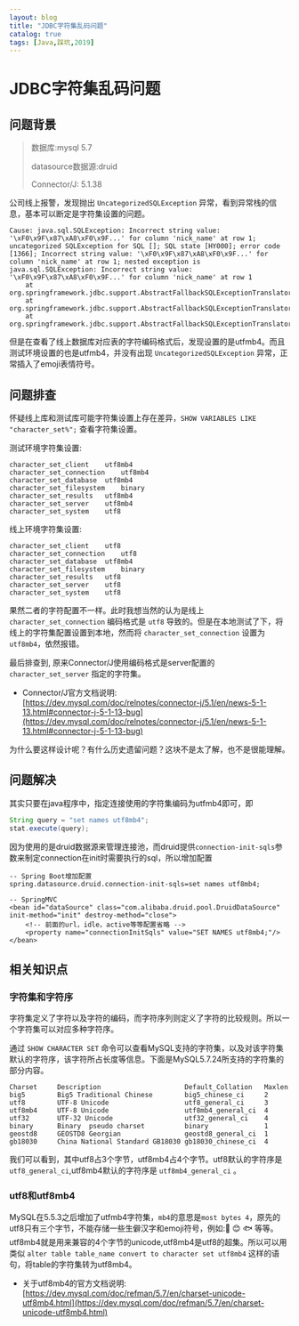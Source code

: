 ```yaml
---
layout: blog
title: "JDBC字符集乱码问题"
catalog: true
tags: [Java,踩坑,2019]
---
```

# JDBC字符集乱码问题

## 问题背景

> 数据库:mysql 5.7
>
> datasource数据源:druid
>
> Connector/J: 5.1.38

公司线上报警，发现抛出 `UncategorizedSQLException` 异常，看到异常栈的信息，基本可以断定是字符集设置的问题。
```
Cause: java.sql.SQLException: Incorrect string value: '\xF0\x9F\x87\xA8\xF0\x9F...' for column 'nick_name' at row 1; uncategorized SQLException for SQL []; SQL state [HY000]; error code [1366]; Incorrect string value: '\xF0\x9F\x87\xA8\xF0\x9F...' for column 'nick_name' at row 1; nested exception is java.sql.SQLException: Incorrect string value: '\xF0\x9F\x87\xA8\xF0\x9F...' for column 'nick_name' at row 1
    at org.springframework.jdbc.support.AbstractFallbackSQLExceptionTranslator.translate(AbstractFallbackSQLExceptionTranslator.java:84)
    at org.springframework.jdbc.support.AbstractFallbackSQLExceptionTranslator.translate(AbstractFallbackSQLExceptionTranslator.java:81)
    at org.springframework.jdbc.support.AbstractFallbackSQLExceptionTranslator.translate(AbstractFallbackSQLExceptionTranslator.java:81)
```
但是在查看了线上数据库对应表的字符编码格式后，发现设置的是utfmb4。而且测试环境设置的也是utfmb4，并没有出现 `UncategorizedSQLException` 异常，正常插入了emoji表情符号。


## 问题排查
怀疑线上库和测试库可能字符集设置上存在差异，`SHOW VARIABLES LIKE "character_set%";` 查看字符集设置。

测试环境字符集设置:

```
character_set_client	utf8mb4
character_set_connection	utf8mb4
character_set_database	utf8mb4
character_set_filesystem	binary
character_set_results	utf8mb4
character_set_server	utf8mb4
character_set_system	utf8
```

线上环境字符集设置:
```
character_set_client	utf8
character_set_connection	utf8
character_set_database	utf8mb4
character_set_filesystem	binary
character_set_results	utf8
character_set_server	utf8
character_set_system	utf8
```
果然二者的字符配置不一样。此时我想当然的认为是线上 `character_set_connection` 编码格式是 `utf8` 导致的。但是在本地测试了下，将线上的字符集配置设置到本地，然而将 `character_set_connection` 设置为 `utf8mb4`，依然报错。

最后排查到, 原来Connector/J使用编码格式是server配置的 `character_set_server` 指定的字符集。
+  Connector/J官方文档说明:  [https://dev.mysql.com/doc/relnotes/connector-j/5.1/en/news-5-1-13.html#connector-j-5-1-13-bug](https://dev.mysql.com/doc/relnotes/connector-j/5.1/en/news-5-1-13.html#connector-j-5-1-13-bug)

为什么要这样设计呢？有什么历史遗留问题？这块不是太了解，也不是很能理解。

## 问题解决
其实只要在java程序中，指定连接使用的字符集编码为utfmb4即可，即

```java
String query = "set names utf8mb4";
stat.execute(query);
```
因为使用的是druid数据源来管理连接池，而druid提供`connection-init-sqls`参数来制定connection在init时需要执行的sql，所以增加配置
```
-- Spring Boot增加配置
spring.datasource.druid.connection-init-sqls=set names utf8mb4;

-- SpringMVC
<bean id="dataSource" class="com.alibaba.druid.pool.DruidDataSource" init-method="init" destroy-method="close">
    <!-- 前面的url，idle，active等等配置省略 -->
    <property name="connectionInitSqls" value="SET NAMES utf8mb4;"/>
</bean>
```

## 相关知识点
### 字符集和字符序
字符集定义了字符以及字符的编码，而字符序列则定义了字符的比较规则。所以一个字符集可以对应多种字符序。

通过 `SHOW CHARACTER SET` 命令可以查看MySQL支持的字符集，以及对该字符集默认的字符序，该字符所占长度等信息。下面是MySQL5.7.24所支持的字符集的部分内容。
```
Charset     Description                     Default_Collation   Maxlen
big5        Big5 Traditional Chinese        big5_chinese_ci     2
utf8        UTF-8 Unicode                   utf8_general_ci     3
utf8mb4     UTF-8 Unicode                   utf8mb4_general_ci  4
utf32       UTF-32 Unicode                  utf32_general_ci    4
binary      Binary  pseudo charset          binary              1
geostd8     GEOSTD8 Georgian                geostd8_general_ci  1
gb18030     China National Standard GB18030 gb18030_chinese_ci  4
```
我们可以看到，其中utf8占3个字节，utf8mb4占4个字节。utf8默认的字符序是`utf8_general_ci`,utf8mb4默认的字符序是 `utf8mb4_general_ci` 。

### utf8和utf8mb4
MySQL在5.5.3之后增加了utfmb4字符集，`mb4`的意思是`most bytes 4`，原先的utf8只有三个字节，不能存储一些生僻汉字和emoji符号，例如:🚗 😊 🐟 等等。utf8mb4就是用来兼容的4个字节的unicode,utf8mb4是utf8的超集。所以可以用类似 `alter table table_name convert to character set utf8mb4` 这样的语句，将table的字符集转为utf8mb4。

+ 关于utf8mb4的官方文档说明: [https://dev.mysql.com/doc/refman/5.7/en/charset-unicode-utf8mb4.html](https://dev.mysql.com/doc/refman/5.7/en/charset-unicode-utf8mb4.html)
